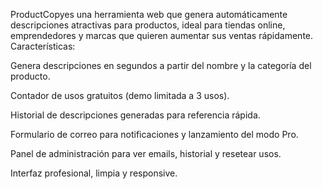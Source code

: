 ProductCopyes una herramienta web que genera automáticamente descripciones atractivas para productos, ideal para tiendas online, emprendedores y marcas que quieren aumentar sus ventas rápidamente.
Características:

Genera descripciones en segundos a partir del nombre y la categoría del producto.

Contador de usos gratuitos (demo limitada a 3 usos).

Historial de descripciones generadas para referencia rápida.

Formulario de correo para notificaciones y lanzamiento del modo Pro.

Panel de administración para ver emails, historial y resetear usos.

Interfaz profesional, limpia y responsive.
